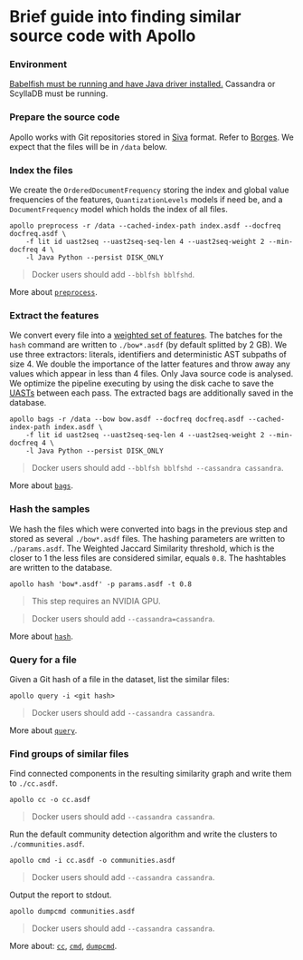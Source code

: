 # Brief guide into finding similar source code with Apollo

### Environment

[Babelfish must be running and have Java driver installed.](https://doc.bblf.sh/user/getting-started.html)
Cassandra or ScyllaDB must be running.

### Prepare the source code

Apollo works with Git repositories stored in [Siva](https://github.com/src-d/go-siva) format.
Refer to [Borges](https://github.com/src-d/borges). We expect that the files will be in `/data` below.

### Index the files

We create the `OrderedDocumentFrequency` storing the index and global value 
frequencies of the features, `QuantizationLevels` models if need be, and a `DocumentFrequency` 
model which holds the index of all files.

```
apollo preprocess -r /data --cached-index-path index.asdf --docfreq docfreq.asdf \
    -f lit id uast2seq --uast2seq-seq-len 4 --uast2seq-weight 2 --min-docfreq 4 \
    -l Java Python --persist DISK_ONLY
```

> Docker users should add `--bblfsh bblfshd`.

More about [`preprocess`](cmd/preprocess.md).

### Extract the features

We convert every file into a [weighted set of features](https://en.wikipedia.org/wiki/Bag-of-words_model).
The batches for the `hash` command are written to `./bow*.asdf` (by default splitted by 2 GB).
We use three extractors: literals, identifiers and deterministic AST subpaths of size 4.
We double the importance of the latter features and throw away any values which appear 
in less than 4 files. Only Java source code is analysed. We optimize the pipeline 
executing by using the disk cache to save the [UASTs](https://doc.bblf.sh/uast/code-to-ast.html)
between each pass. The extracted bags are additionally saved in the database.

```
apollo bags -r /data --bow bow.asdf --docfreq docfreq.asdf --cached-index-path index.asdf \
    -f lit id uast2seq --uast2seq-seq-len 4 --uast2seq-weight 2 --min-docfreq 4 \
    -l Java Python --persist DISK_ONLY
```

> Docker users should add `--bblfsh bblfshd --cassandra cassandra`.

More about [`bags`](cmd/bags.md).

### Hash the samples

We hash the files which were converted into bags in the previous step and stored as several
`./bow*.asdf` files. The hashing parameters are written to `./params.asdf`.
The Weighted Jaccard Similarity threshold, which is the closer to 1 the less files are considered
similar, equals `0.8`. The hashtables are written to the database.

```
apollo hash 'bow*.asdf' -p params.asdf -t 0.8
```

> This step requires an NVIDIA GPU.

> Docker users should add `--cassandra=cassandra`.

More about [`hash`](cmd/hash.md).

### Query for a file

Given a Git hash of a file in the dataset, list the similar files:
```
apollo query -i <git hash>
```

> Docker users should add `--cassandra cassandra`.

More about [`query`](cmd/hash.md).

### Find groups of similar files

Find connected components in the resulting similarity graph and write them to `./cc.asdf`.

```
apollo cc -o cc.asdf
```

> Docker users should add `--cassandra cassandra`.

Run the default community detection algorithm and write the clusters to `./communities.asdf`.

```
apollo cmd -i cc.asdf -o communities.asdf
```

> Docker users should add `--cassandra cassandra`.

Output the report to stdout.

```
apollo dumpcmd communities.asdf
```

> Docker users should add `--cassandra cassandra`.

More about: [`cc`](cmd/cc.md), [`cmd`](cmd/cmd.md), [`dumpcmd`](cmd/dumpcmd.md).
